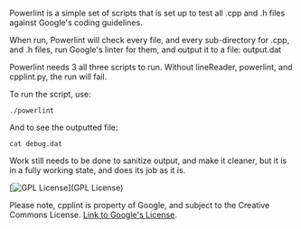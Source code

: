 Powerlint is a simple set of scripts that is set up to test all .cpp and .h
files against Google's coding guidelines.

When run, Powerlint will check every file, and every sub-directory for .cpp,
and .h files, run Google's linter for them, and output it to a file: output.dat

Powerlint needs 3 all three scripts to run. Without lineReader, powerlint, and
cpplint.py, the run will fail.

To run the script, use:

```
./powerlint
```

And to see the outputted file:

```
cat debug.dat
```

Work still needs to be done to sanitize output, and make it cleaner, but it
is in a fully working state, and does its job as it is. 

[![GPL License](http://darrienglasser.com/gpl-v3-logo.jpg)](GPL License)

Please note, cpplint is property of Google, and subject to the Creative
Commons License. [Link to Google's License](https://github.com/google/styleguide/blob/gh-pages/README.md).